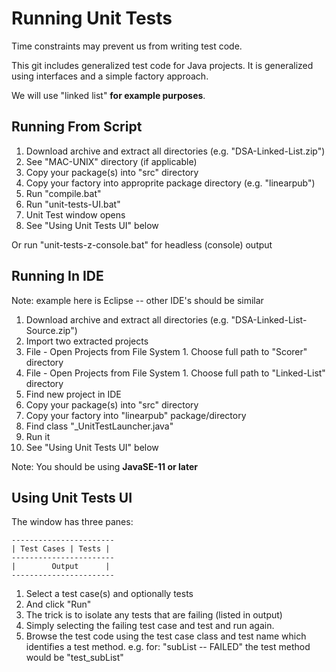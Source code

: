 

# Running Unit Tests

Time constraints may prevent us from writing test code.

This git includes generalized test code for Java projects. It is generalized using interfaces and a simple factory approach.

We will use "linked list" **for example purposes**.

## Running From Script

1. Download archive and extract all directories (e.g. "DSA-Linked-List.zip")
2. See "MAC-UNIX" directory (if applicable)
3. Copy your package(s) into "src" directory
4. Copy your factory into approprite package directory (e.g. "linearpub")
5. Run "compile.bat"
6. Run "unit-tests-UI.bat"
7. Unit Test window opens
8. See "Using Unit Tests UI" below

Or run "unit-tests-z-console.bat" for headless (console) output

## Running In IDE

Note: example here is Eclipse -- other IDE's should be similar

1. Download archive and extract all directories (e.g. "DSA-Linked-List-Source.zip")
2. Import two extracted projects
  1. File - Open Projects from File System
	1. Choose full path to "Scorer" directory
  1. File - Open Projects from File System
	1. Choose full path to "Linked-List" directory
3. Find new project in IDE
4. Copy your package(s) into "src" directory
5. Copy your factory into "linearpub" package/directory
6. Find class "_UnitTestLauncher.java"
7. Run it
8. See "Using Unit Tests UI" below

Note: You should be using **JavaSE-11 or later**

## Using Unit Tests UI

The window has three panes:

	-----------------------
	| Test Cases | Tests |
	-----------------------
	|        Output      |
	-----------------------

1. Select a test case(s) and optionally tests
2. And click "Run"
3. The trick is to isolate any tests that are failing (listed in output)
4. Simply selecting the failing test case and test and run again.
5. Browse the test code using the test case class and test name which identifies a test method.
  e.g. for:
  	"subList -- FAILED"
  the test method would be "test_subList"

